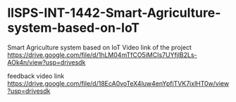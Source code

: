 # llSPS-INT-1442-Smart-Agriculture-system-based-on-IoT
Smart Agriculture system based on IoT
Video link of the project
https://drive.google.com/file/d/1hLM04mTfCO5iMCIs7UYfjlB2Ls-AOk4n/view?usp=drivesdk

feedback video link
https://drive.google.com/file/d/18EcA0voTeX4luw4enYpfiTVK7ixlHT0w/view?usp=drivesdk
